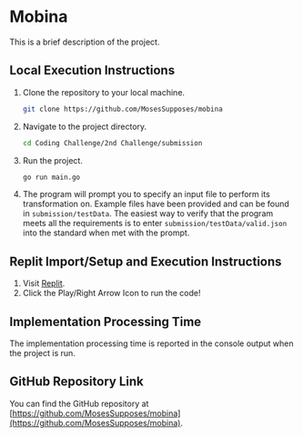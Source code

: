 # Mobina 

This is a brief description of the project.

## Local Execution Instructions

1. Clone the repository to your local machine.
    ```bash
    git clone https://github.com/MosesSupposes/mobina
    ```
2. Navigate to the project directory.
    ```bash
    cd Coding Challenge/2nd Challenge/submission
    ```
4. Run the project. 
    ```bash
    go run main.go
    ```
5. The program will prompt you to specify an input file to perform its transformation on. Example files have been provided and can be found in `submission/testData`. The easiest way to verify that the program meets all the requirements is to enter `submission/testData/valid.json` into the standard when met with the prompt.

## Replit Import/Setup and Execution Instructions

1. Visit [Replit](https://replit.com/@MosesSupposes/mobina).
2. Click the Play/Right Arrow Icon to run the code!

## Implementation Processing Time

The implementation processing time is reported in the console output when the project is run.

## GitHub Repository Link

You can find the GitHub repository at [https://github.com/MosesSupposes/mobina](https://github.com/MosesSupposes/mobina).